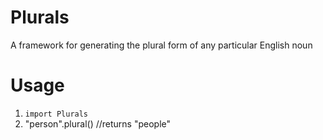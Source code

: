 # Plurals
A framework for generating the plural form of any particular English noun

# Usage

1. `import Plurals`
2. "person".plural()    //returns "people"
